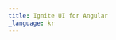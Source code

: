 ```yaml
---
title: Ignite UI for Angular
_language: kr
---
```


<script type="text/javascript">
(function() {
        let HOST = window.location.href;
        window.location.href = HOST + 'components/general/getting_started.html';
})();
</script>
